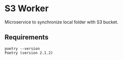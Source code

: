 # S3 Worker

Microservice to synchronize local folder with S3 bucket.

## Requirements

```
poetry --version
Poetry (version 2.1.2)
```
